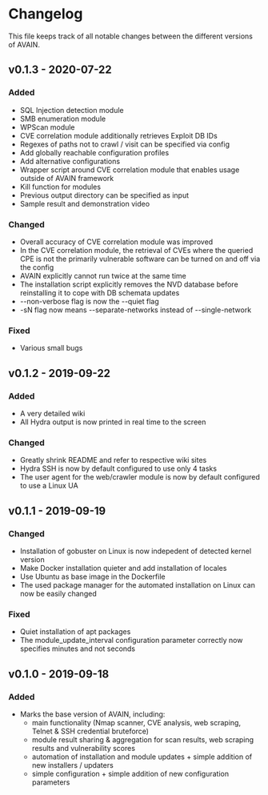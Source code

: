 # Changelog
This file keeps track of all notable changes between the different versions of AVAIN.

## v0.1.3 - 2020-07-22
### Added
- SQL Injection detection module
- SMB enumeration module
- WPScan module
- CVE correlation module additionally retrieves Exploit DB IDs
- Regexes of paths not to crawl / visit can be specified via config
- Add globally reachable configuration profiles
- Add alternative configurations
- Wrapper script around CVE correlation module that enables usage outside of AVAIN framework
- Kill function for modules
- Previous output directory can be specified as input
- Sample result and demonstration video
### Changed
- Overall accuracy of CVE correlation module was improved
- In the CVE correlation module, the retrieval of CVEs where the queried CPE is not the primarily vulnerable software can be turned on and off via the config
- AVAIN explicitly cannot run twice at the same time
- The installation script explicitly removes the NVD database before reinstalling it to cope with DB schemata updates
- --non-verbose flag is now the --quiet flag
- -sN flag now means --separate-networks instead of --single-network
### Fixed
- Various small bugs

## v0.1.2 - 2019-09-22
### Added
- A very detailed wiki
- All Hydra output is now printed in real time to the screen
### Changed
- Greatly shrink README and refer to respective wiki sites
- Hydra SSH is now by default configured to use only 4 tasks
- The user agent for the web/crawler module is now by default configured to use a Linux UA

## v0.1.1 - 2019-09-19
### Changed
- Installation of gobuster on Linux is now indepedent of detected kernel version
- Make Docker installation quieter and add installation of locales
- Use Ubuntu as base image in the Dockerfile
- The used package manager for the automated installation on Linux can now be easily changed
### Fixed
- Quiet installation of apt packages
- The module_update_interval configuration parameter correctly now specifies minutes and not seconds

## v0.1.0 - 2019-09-18
### Added
- Marks the base version of AVAIN, including:
    - main functionality (Nmap scanner, CVE analysis, web scraping, Telnet &amp; SSH credential bruteforce)
    - module result sharing &amp; aggregation for scan results, web scraping results and vulnerability scores
    - automation of installation and module updates + simple addition of new installers / updaters
    - simple configuration + simple addition of new configuration parameters
